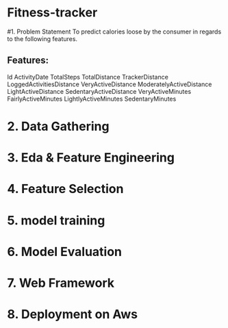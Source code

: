 # Fitness-tracker
#1. Problem Statement
To predict calories loose by the consumer in regards to the following features. 
## Features:
Id
ActivityDate
TotalSteps
TotalDistance
TrackerDistance
LoggedActivitiesDistance
VeryActiveDistance
ModeratelyActiveDistance
LightActiveDistance
SedentaryActiveDistance
VeryActiveMinutes
FairlyActiveMinutes
LightlyActiveMinutes
SedentaryMinutes

# 2. Data Gathering

# 3. Eda & Feature Engineering

# 4. Feature Selection

# 5. model training

# 6. Model Evaluation

# 7. Web Framework

# 8. Deployment on Aws
